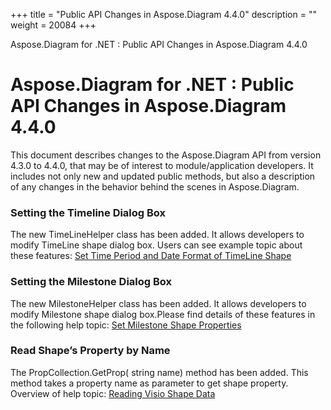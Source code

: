 +++
title = "Public API Changes in Aspose.Diagram 4.4.0" 
description = "" 
weight = 20084 
+++

Aspose.Diagram for .NET : Public API Changes in Aspose.Diagram 4.4.0  

# Aspose.Diagram for .NET : Public API Changes in Aspose.Diagram 4.4.0


This document describes changes to the Aspose.Diagram API from version 4.3.0 to 4.4.0, that may be of interest to module/application developers. It includes not only new and updated public methods, but also a description of any changes in the behavior behind the scenes in Aspose.Diagram. 

### Setting the Timeline Dialog Box

The new TimeLineHelper class has been added. It allows developers to modify TimeLine shape dialog box. Users can see example topic about these features: [Set Time Period and Date Format of TimeLine Shape](/pages/createpage.action?spaceKey=diagramnet&title=Set+Time+Period+and+Date+Format+of+Timeline+Shape&linkCreation=true&fromPageId=18350108)

### Setting the Milestone Dialog Box

The new MilestoneHelper class has been added. It allows developers to modify Milestone shape dialog box.Please find details of these features in the following help topic: [Set Milestone Shape Properties](/pages/createpage.action?spaceKey=diagramnet&title=Set+Milestone+Shape+Properties&linkCreation=true&fromPageId=18350108)

### Read Shape’s Property by Name

The PropCollection.GetProp( string name) method has been added. This method takes a property name as parameter to get shape property. Overview of help topic: [Reading Visio Shape Data](/pages/createpage.action?spaceKey=diagramnet&title=Reading+Visio+Shape+Data&linkCreation=true&fromPageId=18350108)

